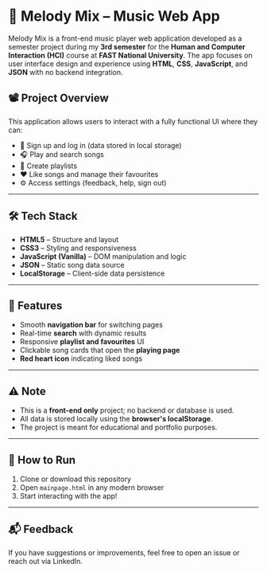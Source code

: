 # 🎵 Melody Mix – Music Web App

Melody Mix is a front-end music player web application developed as a semester project during my **3rd semester** for the **Human and Computer Interaction (HCI)** course at **FAST National University**. The app focuses on user interface design and experience using **HTML**, **CSS**, **JavaScript**, and **JSON** with no backend integration.

## 📽️ Project Overview

This application allows users to interact with a fully functional UI where they can:

- 🔐 Sign up and log in (data stored in local storage)
- 🎧 Play and search songs
- 📁 Create playlists
- ❤️ Like songs and manage their favourites
- ⚙️ Access settings (feedback, help, sign out)

---

## 🛠️ Tech Stack

- **HTML5** – Structure and layout  
- **CSS3** – Styling and responsiveness  
- **JavaScript (Vanilla)** – DOM manipulation and logic  
- **JSON** – Static song data source  
- **LocalStorage** – Client-side data persistence

---

## 🚀 Features

- Smooth **navigation bar** for switching pages
- Real-time **search** with dynamic results
- Responsive **playlist and favourites** UI
- Clickable song cards that open the **playing page**
- **Red heart icon** indicating liked songs

---

## ⚠️ Note

- This is a **front-end only** project; no backend or database is used.
- All data is stored locally using the **browser's localStorage**.
- The project is meant for educational and portfolio purposes.

---

## 📌 How to Run

1. Clone or download this repository  
2. Open `mainpage.html` in any modern browser  
3. Start interacting with the app!

---

## 📬 Feedback

If you have suggestions or improvements, feel free to open an issue or reach out via LinkedIn.

